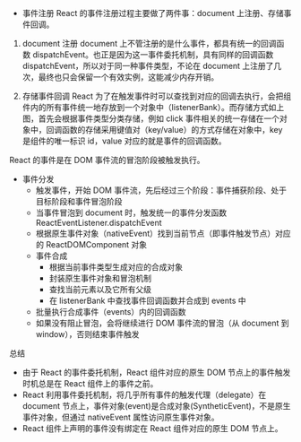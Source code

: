 - 事件注册
React 的事件注册过程主要做了两件事：document 上注册、存储事件回调。

1)  document 注册
document 上不管注册的是什么事件，都具有统一的回调函数 dispatchEvent。也正是因为这一事件委托机制，具有同样的回调函数 dispatchEvent，所以对于同一种事件类型，不论在 document 上注册了几次，最终也只会保留一个有效实例，这能减少内存开销。

2) 存储事件回调
React 为了在触发事件时可以查找到对应的回调去执行，会把组件内的所有事件统一地存放到一个对象中（listenerBank）。而存储方式如上图，首先会根据事件类型分类存储，例如 click 事件相关的统一存储在一个对象中，回调函数的存储采用键值对（key/value）的方式存储在对象中，key 是组件的唯一标识 id，value 对应的就是事件的回调函数。


 React 的事件是在 DOM 事件流的冒泡阶段被触发执行。

- 事件分发
    - 触发事件，开始 DOM 事件流，先后经过三个阶段：事件捕获阶段、处于目标阶段和事件冒泡阶段
    - 当事件冒泡到 document 时，触发统一的事件分发函数 ReactEventListener.dispatchEvent
    - 根据原生事件对象（nativeEvent）找到当前节点（即事件触发节点）对应的 ReactDOMComponent 对象
    - 事件合成
        - 根据当前事件类型生成对应的合成对象
        - 封装原生事件对象和冒泡机制
        - 查找当前元素以及它所有父级
        - 在 listenerBank 中查找事件回调函数并合成到 events 中
    - 批量执行合成事件（events）内的回调函数
    - 如果没有阻止冒泡，会将继续进行 DOM 事件流的冒泡（从 document 到 window），否则结束事件触发

总结
- 由于 React 的事件委托机制，React 组件对应的原生 DOM 节点上的事件触发时机总是在 React 组件上的事件之前。
- React 利用事件委托机制，将几乎所有事件的触发代理（delegate）在 document 节点上，事件对象(event)是合成对象(SyntheticEvent)，不是原生事件对象，但通过 nativeEvent 属性访问原生事件对象。
- React 组件上声明的事件没有绑定在 React 组件对应的原生 DOM 节点上。